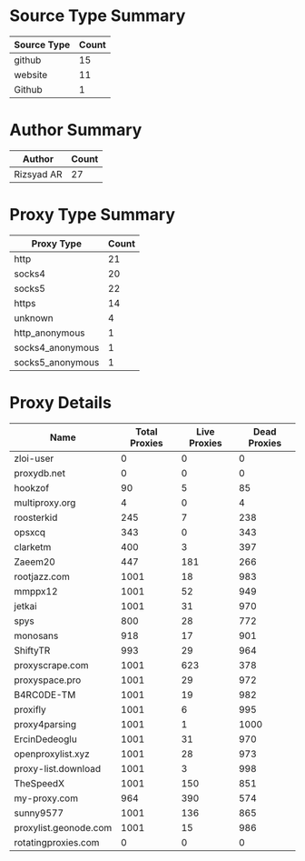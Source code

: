 # Source Type Summary

| Source Type | Count |
|-------------|-------|
| github | 15 |
| website | 11 |
| Github | 1 |


# Author Summary

| Author | Count |
|--------|-------|
| Rizsyad AR | 27 |


# Proxy Type Summary

| Proxy Type | Count |
|------------|-------|
| http | 21 |
| socks4 | 20 |
| socks5 | 22 |
| https | 14 |
| unknown | 4 |
| http_anonymous | 1 |
| socks4_anonymous | 1 |
| socks5_anonymous | 1 |


# Proxy Details

| Name | Total Proxies | Live Proxies | Dead Proxies |
|------|---------------|--------------|---------------|
| zloi-user | 0 | 0 | 0 |
| proxydb.net | 0 | 0 | 0 |
| hookzof | 90 | 5 | 85 |
| multiproxy.org | 4 | 0 | 4 |
| roosterkid | 245 | 7 | 238 |
| opsxcq | 343 | 0 | 343 |
| clarketm | 400 | 3 | 397 |
| Zaeem20 | 447 | 181 | 266 |
| rootjazz.com | 1001 | 18 | 983 |
| mmppx12 | 1001 | 52 | 949 |
| jetkai | 1001 | 31 | 970 |
| spys | 800 | 28 | 772 |
| monosans | 918 | 17 | 901 |
| ShiftyTR | 993 | 29 | 964 |
| proxyscrape.com | 1001 | 623 | 378 |
| proxyspace.pro | 1001 | 29 | 972 |
| B4RC0DE-TM | 1001 | 19 | 982 |
| proxifly | 1001 | 6 | 995 |
| proxy4parsing | 1001 | 1 | 1000 |
| ErcinDedeoglu | 1001 | 31 | 970 |
| openproxylist.xyz | 1001 | 28 | 973 |
| proxy-list.download | 1001 | 3 | 998 |
| TheSpeedX | 1001 | 150 | 851 |
| my-proxy.com | 964 | 390 | 574 |
| sunny9577 | 1001 | 136 | 865 |
| proxylist.geonode.com | 1001 | 15 | 986 |
| rotatingproxies.com | 0 | 0 | 0 |
